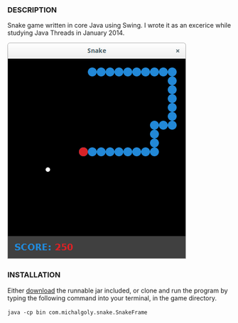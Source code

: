 ### DESCRIPTION
Snake game written in core Java using Swing. I wrote it as an excerice while studying Java Threads in 
January 2014.

![Game screenshot](/screenshot.png?raw=true "Game screenshot")

### INSTALLATION
Either [download](https://github.com/MichalGoly/Snake/releases) the runnable jar included, or clone and run the program by typing the following command into
your terminal, in the game directory. 

`java -cp bin com.michalgoly.snake.SnakeFrame`
